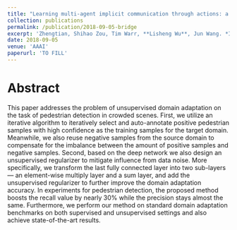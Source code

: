 ```yaml
---
title: "Learning multi-agent implicit communication through actions: a case study in Bridge, a collaborative imperfect information game"
collection: publications
permalink: /publication/2018-09-05-bridge
excerpt: 'Zhengtian, Shihao Zou, Tim Warr, **Lisheng Wu**, Jun Wang. *In submission to AAAI 2019*.'
date: 2018-09-05
venue: 'AAAI'
paperurl: 'TO FILL'
---
```


# Abstract

This paper addresses the problem of unsupervised domain
adaptation on the task of pedestrian detection in crowded scenes. First,
we utilize an iterative algorithm to iteratively select and auto-annotate
positive pedestrian samples with high confidence as the training samples
for the target domain. Meanwhile, we also reuse negative samples from
the source domain to compensate for the imbalance between the amount
of positive samples and negative samples. Second, based on the deep
network we also design an unsupervised regularizer to mitigate influence
from data noise. More specifically, we transform the last fully connected
layer into two sub-layers — an element-wise multiply layer and a
sum layer, and add the unsupervised regularizer to further improve the
domain adaptation accuracy. In experiments for pedestrian detection,
the proposed method boosts the recall value by nearly 30% while the
precision stays almost the same. Furthermore, we perform our method
on standard domain adaptation benchmarks on both supervised and
unsupervised settings and also achieve state-of-the-art results.
